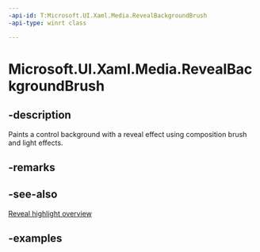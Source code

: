 ```yaml
---
-api-id: T:Microsoft.UI.Xaml.Media.RevealBackgroundBrush
-api-type: winrt class

---
```

<!-- Class syntax.
public class RevealBackgroundBrush : RevealBrush, RevealBrush
-->

# Microsoft.UI.Xaml.Media.RevealBackgroundBrush


## -description

Paints a control background with a reveal effect using composition brush and light effects.


## -remarks


## -see-also
[Reveal highlight overview](https://docs.microsoft.com/windows/uwp/design/style/reveal)


## -examples


